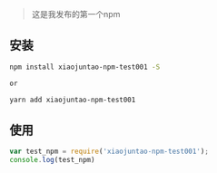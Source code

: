 > 这是我发布的第一个npm

## 安装

```bash
npm install xiaojuntao-npm-test001 -S

or

yarn add xiaojuntao-npm-test001
```

## 使用

```js
var test_npm = require('xiaojuntao-npm-test001');
console.log(test_npm)
```